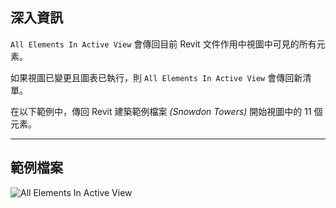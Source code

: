 ## 深入資訊
`All Elements In Active View` 會傳回目前 Revit 文件作用中視圖中可見的所有元素。

如果視圖已變更且圖表已執行，則 `All Elements In Active View` 會傳回新清單。

在以下範例中，傳回 Revit 建築範例檔案 _(Snowdon Towers)_ 開始視圖中的 11 個元素。
___
## 範例檔案

![All Elements In Active View](./DSRevitNodesUI.ElementsInView_img.jpg)
